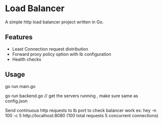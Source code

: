 # Load Balancer

A simple http load balancer project written in Go.

## Features
- Least Connection request distribution
- Forward proxy policy option with lb configuration 
- Health checks

## Usage
go run main.go

go run backend.go <port number>  // get the servers running , make sure same as config.json

Send continuous http requests to lb port to check balancer work 
ex: hey -n 100 -c 5 http://localhost:8080 (100 total requests 5 concurrent connections)
